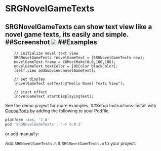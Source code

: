 # SRGNovelGameTexts
SRGNovelGameTexts can show text view like a novel game texts, its easily and simple.
##Screenshot
![](https://dl.dropboxusercontent.com/u/461628/SRGNovelGameTextsPreview.gif)
##Examples
---------
```objc
    // initialize novel text view
    SRGNovelGameTexts *novelGameText = [SRGNovelGameTexts new];
    novelGameText.frame = CGRectMake(0,0,100,100);
    novelGameText.textColor = [UIColor blackColor];
    [self.view addSubview:novelGameText];
    
    // set display
    [novelGameText setText:@"Hello Novel Texts View"];
    
    // start effect
    [novelGameText startDisplayingText];
```
See the demo project for more examples.
##Setup Instructions
Install with [CocoaPods](http://cocoapods.org) by adding the following to your Podfile:

``` ruby
platform :ios, '7.0'
pod 'SRGNovelGameTexts', '~> 0.0.1'
```

or add manually: 

Add `SRGNovelGameTexts.h` & `SRGNovelGameTexts.m` to your project.



